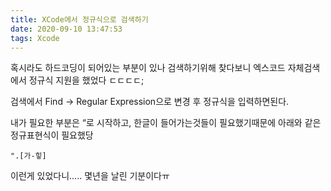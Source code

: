 ```yaml
---
title: XCode에서 정규식으로 검색하기
date: 2020-09-10 13:47:53
tags: Xcode
---
```


혹시라도 하드코딩이 되어있는 부분이 있나 검색하기위해 찾다보니 엑스코드 자체검색에서 정규식 지원을 했었다 ㄷㄷㄷㄷ;

검색에서 Find -> Regular Expression으로 변경 후 정규식을 입력하면된다.

내가 필요한 부분은 “로 시작하고, 한글이 들어가는것들이 필요했기때문에 아래와 같은 정규표현식이 필요했당

```
".[가-힣]
```

이런게 있었다니….. 몇년을 날린 기분이다ㅠ